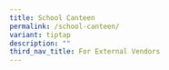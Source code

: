 ```yaml
---
title: School Canteen
permalink: /school-canteen/
variant: tiptap
description: ""
third_nav_title: For External Vendors
---
```

